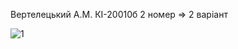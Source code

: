 Вертелецький А.М. КІ-20010б 2 номер ⇒ 2 варіант

![1](https://user-images.githubusercontent.com/86784472/124514551-f73ab080-dde5-11eb-9d71-4872b8a41d55.png)
